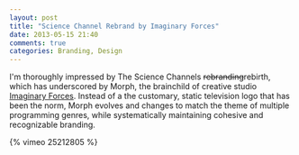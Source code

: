 ```yaml
---
layout: post
title: "Science Channel Rebrand by Imaginary Forces"
date: 2013-05-15 21:40
comments: true
categories: Branding, Design
---
```

I'm thoroughly impressed by The Science Channels ~~rebranding~~rebirth, which has underscored by Morph, the brainchild of creative studio [Imaginary Forces](http://www.imaginaryforces.com "Imaginary Forces"). Instead of a the customary, static television logo that has been the norm, Morph evolves and changes to match the theme of multiple programming genres, while systematically maintaining cohesive and recognizable branding.

{% vimeo 25212805 %}